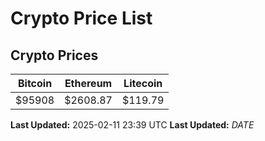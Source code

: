 # Crypto Price List

## Crypto Prices
| Bitcoin | Ethereum | Litecoin |
| ------- | -------- | -------- |
| $95908 | $2608.87 | $119.79 |
**Last Updated:** 2025-02-11 23:39 UTC
**Last Updated:** $DATE$
